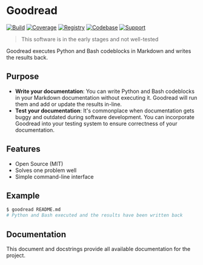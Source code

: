 # Goodread

[![Build](https://img.shields.io/github/workflow/status/frictionlessdata/goodread/general/main)](https://github.com/frictionlessdata/goodread/actions)
[![Coverage](https://img.shields.io/codecov/c/github/frictionlessdata/goodread/main)](https://codecov.io/gh/frictionlessdata/goodread)
[![Registry](https://img.shields.io/pypi/v/goodread.svg)](https://pypi.python.org/pypi/goodread)
[![Codebase](https://img.shields.io/badge/codebase-github-brightgreen)](https://github.com/frictionlessdata/goodread)
[![Support](https://img.shields.io/badge/support-discord-brightgreen)](https://discord.com/channels/695635777199145130/695635777199145133)

> This software is in the early stages and not well-tested

Goodread executes Python and Bash codeblocks in Markdown and writes the results back.

## Purpose

- **Write your documentation**: You can write Python and Bash codeblocks in your Markdown documentation without executing it. Goodread will run them and add or update the results in-line.
- **Test your documentation**: It's commonplace when documentation gets buggy and outdated during software development. You can incorporate Goodread into your testing system to ensure correctness of your documentation.

## Features

- Open Source (MIT)
- Solves one problem well
- Simple command-line interface

## Example

```bash
$ goodread README.md
# Python and Bash executed and the results have been written back
```

## Documentation

This document and docstrings provide all available documentation for the project.
